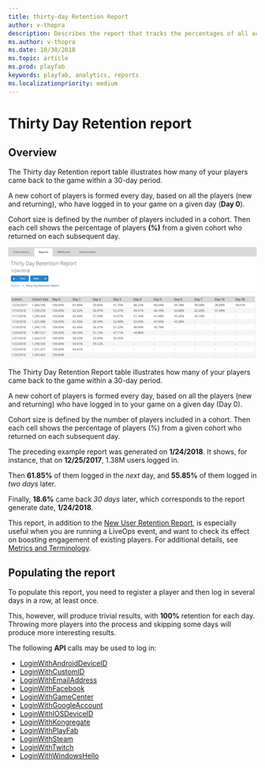 ```yaml
---
title: thirty-day Retention Report
author: v-thopra
description: Describes the report that tracks the percentages of all active players who return to your game over 30 days.
ms.author: v-thopra
ms.date: 10/30/2018
ms.topic: article
ms.prod: playfab
keywords: playfab, analytics, reports
ms.localizationpriority: medium
---
```


# Thirty Day Retention report

## Overview

The Thirty day Retention report table illustrates how many of your players came back to the game within a 30-day period.

A new cohort of players is formed every day, based on all the players (new and returning), who have logged in to your game on a given day (**Day 0**).

Cohort size is defined by the number of players included in a cohort. Then each cell shows the percentage of players **(%)** from a given cohort who returned on each subsequent day.

![Thirty-day Retention Report](media/tutorials/thirty-day-retention-report-table.png)  

The Thirty Day Retention Report table illustrates how many of your players came back to the game within a 30-day period.

A new cohort of players is formed every day, based on all the players (new and returning) who have logged in to your game on a given day (Day 0).

Cohort size is defined by the number of players included in a cohort. Then each cell shows the percentage of players (%) from a given cohort who returned on each subsequent day.

The preceding example report was generated on **1/24/2018**. It shows, for instance, that on **12/25/2017**, 1.38M users logged in.

Then **61.85%** of them logged in the *next* day, and **55.85%** of them logged in *two days* later.

Finally, **18.6%** came back *30 days* later, which corresponds to the report generate date, **1/24/2018**.

This report, in addition to the [New User Retention Report](thirty-day-new-user-retention-report.md), is especially useful when you are running a LiveOps event, and want to check its effect on boosting engagement of existing players. For additional details, see [Metrics and Terminology](../metrics/metrics-and-terminology.md).

## Populating the report

To populate this report, you need to register a player and then log in several days in a row, at least once.

This, however, will produce trivial results, with **100%** retention for each day. Throwing more players into the process and skipping some days will produce more interesting results.

The following **API** calls may be used to log in:

- [LoginWithAndroidDeviceID](xref:titleid.playfabapi.com.client.authentication.loginwithandroiddeviceid)
- [LoginWithCustomID](xref:titleid.playfabapi.com.client.authentication.loginwithcustomid)
- [LoginWithEmailAddress](xref:titleid.playfabapi.com.client.authentication.loginwithemailaddress)
- [LoginWithFacebook](xref:titleid.playfabapi.com.client.authentication.loginwithfacebook)
- [LoginWithGameCenter](xref:titleid.playfabapi.com.client.authentication.loginwithgamecenter)
- [LoginWithGoogleAccount](xref:titleid.playfabapi.com.client.authentication.loginwithgoogleaccount)
- [LoginWithIOSDeviceID](xref:titleid.playfabapi.com.client.authentication.loginwithiosdeviceid)
- [LoginWithKongregate](xref:titleid.playfabapi.com.client.authentication.loginwithkongregate)
- [LoginWithPlayFab](xref:titleid.playfabapi.com.client.authentication.loginwithplayfab)
- [LoginWithSteam](xref:titleid.playfabapi.com.client.authentication.loginwithsteam)
- [LoginWithTwitch](xref:titleid.playfabapi.com.client.authentication.loginwithtwitch)
- [LoginWithWindowsHello](xref:titleid.playfabapi.com.client.authentication.loginwithwindowshello)
